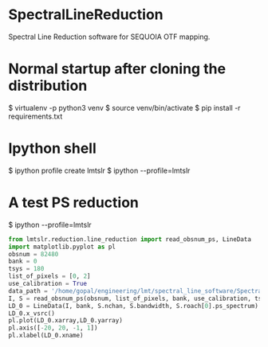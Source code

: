 # SpectralLineReduction
Spectral Line Reduction software for SEQUOIA OTF mapping.

# Normal startup after cloning the distribution
$ virtualenv -p python3 venv
$ source venv/bin/activate
$ pip install -r requirements.txt

# Ipython shell

$ ipython profile create lmtslr
$ ipython --profile=lmtslr

# A test PS reduction

$ ipython --profile=lmtslr

```python
from lmtslr.reduction.line_reduction import read_obsnum_ps, LineData
import matplotlib.pyplot as pl
obsnum = 82480
bank = 0
tsys = 180
list_of_pixels = [0, 2]
use_calibration = True
data_path = '/home/gopal/engineering/lmt/spectral_line_software/SpectralLineReduction/example_data/'
I, S = read_obsnum_ps(obsnum, list_of_pixels, bank, use_calibration, tsys=tsys, path=data_path)
LD_0 = LineData(I, bank, S.nchan, S.bandwidth, S.roach[0].ps_spectrum)
LD_0.x_vsrc()
pl.plot(LD_0.xarray,LD_0.yarray)
pl.axis([-20, 20, -1, 1])
pl.xlabel(LD_0.xname)
```
